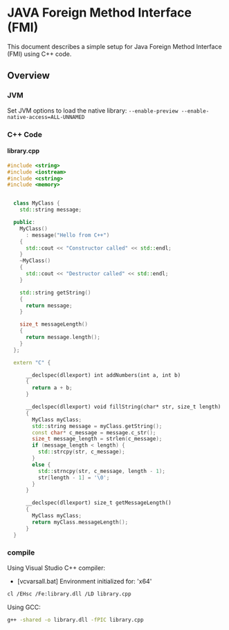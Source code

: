 # JAVA Foreign Method Interface (FMI)

This document describes a simple setup for Java Foreign Method Interface (FMI) using C++ code.

## Overview

### JVM

Set JVM options to load the native library:
`--enable-preview --enable-native-access=ALL-UNNAMED`


### C++ Code

#### library.cpp

```C++
#include <string>
#include <iostream>
#include <cstring>
#include <memory>


  class MyClass {
    std::string message;

  public:
    MyClass()
      : message("Hello from C++")
    {
      std::cout << "Constructor called" << std::endl;
    }
    ~MyClass()
    {
      std::cout << "Destructor called" << std::endl;
    }

    std::string getString()
    {
      return message;
    }

    size_t messageLength()
    {
      return message.length();
    }
  };

  extern "C" {

      __declspec(dllexport) int addNumbers(int a, int b)
      {
        return a + b;
      }

      __declspec(dllexport) void fillString(char* str, size_t length)
      {
        MyClass myClass;
        std::string message = myClass.getString();
        const char* c_message = message.c_str();
        size_t message_length = strlen(c_message);
        if (message_length < length) {
          std::strcpy(str, c_message);
        }
        else {
          std::strncpy(str, c_message, length - 1);
          str[length - 1] = '\0';
        }
      }

      __declspec(dllexport) size_t getMessageLength()
      {
        MyClass myClass;
        return myClass.messageLength();
      }
  }
```

### compile

Using Visual Studio C++ compiler:

- [vcvarsall.bat] Environment initialized for: 'x64'

```bash
cl /EHsc /Fe:library.dll /LD library.cpp
 ```

Using GCC:

```bash
g++ -shared -o library.dll -fPIC library.cpp
```
